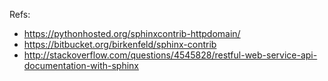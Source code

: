 Refs:

 * https://pythonhosted.org/sphinxcontrib-httpdomain/
 * https://bitbucket.org/birkenfeld/sphinx-contrib
 * http://stackoverflow.com/questions/4545828/restful-web-service-api-documentation-with-sphinx
